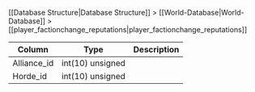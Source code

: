 [[Database Structure|Database Structure]] > [[World-Database|World-Database]] > [[player_factionchange_reputations|player_factionchange_reputations]]

Column | Type | Description
--- | --- | ---
Alliance_id | int(10) unsigned | 
Horde_id | int(10) unsigned | 
